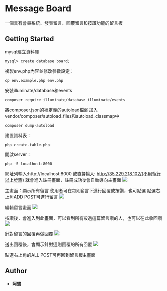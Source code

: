 # Message Board
一個具有會員系統、發表留言、回覆留言和按讚功能的留言板
## Getting Started
mysql建立資料庫
```
mysql> create database board;
```

複製env.php內容並修改參數設定：
```
cp env.example.php env.php
```

安裝illuminate/database和events
```
composer require illuminate/database illuminate/events
```
將composer.json的裡定義的autoload檔案
加入vendor/composer/autoload_files和autoload_classmap中
```
composer dump-autoload
```

建置資料表：
```
php create-table.php
```
開啟server：
```
php -S localhost:8000
```
網址列輸入:http://localhost:8000
或直接輸入: http://35.229.218.102/(不用執行以上步驟)
就會進入註冊畫面，註冊成功後會自動導向主畫面
![](https://i.imgur.com/ZcIriUA.png)

主畫面：顯示所有留言
使用者可在每則留言下進行回覆或按讚，也可點選
點選右上角ADD POST可進行留言
![](https://i.imgur.com/ZRizkyl.png)


編輯留言畫面
![](https://i.imgur.com/oQ0i7Jp.png)

按讚後，會進入到此畫面，可以看到所有按過這篇留言讚的人，也可以在此收回讚
![](https://i.imgur.com/KUDk1ZR.png)


針對留言的回覆再做回覆
![](https://i.imgur.com/e459rLg.png)

送出回覆後，會顯示針對這則回覆的所有回覆
![](https://i.imgur.com/NnX4kfK.png)

點選右上角的ALL POST可再回到留言板主畫面

## Author

* **阿寶** 
